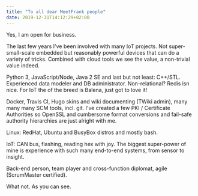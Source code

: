 ```yaml
---
title: "To all dear MeetFrank people"
date: 2019-12-31T14:12:29+02:00
---
```


Yes, I am open for business.

The last few years I've been involved with many IoT projects. Not super-small-scale embedded but reasonably powerful devices that can do a variety of tricks. Combined with cloud tools we see the value, a non-trivial value indeed.

Python 3, JavaScript/Node, Java 2 SE and last but not least: C++/STL. Experienced data modeler and DB administrator. Non-relational? Redis isn nice. For IoT the of the breed is Balena, just got to love it!

Docker, Travis CI, Hugo skins and wiki documenting (TWiki admin), many many many SCM tools, incl. git. I've created a few PKI / Certificate Authorities so OpenSSL and cumbersome format conversions and fail-safe authority hierarchies are just alright with me. 

Linux: RedHat, Ubuntu and BusyBox distros and mostly bash.

IoT: CAN bus, flashing, reading hex with joy. The biggest super-power of mine is experience with such many end-to-end systems, from sensor to insight.

Back-end person, team player and cross-function diplomat, agile (ScrumMaster certified).

What not. As you can see.






